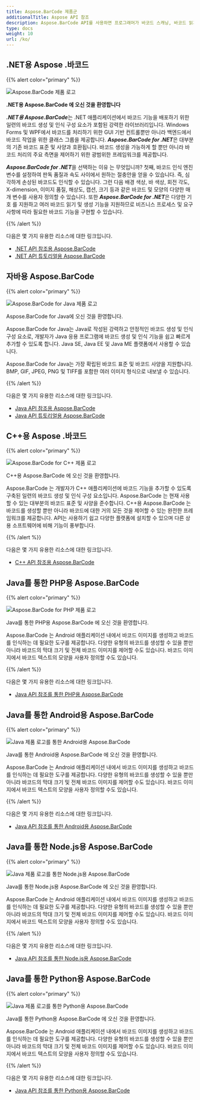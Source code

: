 ```yaml
---
title: Aspose.BarCode 제품군
additionalTitle: Aspose API 참조
description: Aspose.BarCode API를 사용하면 프로그래머가 바코드 스캐닝, 바코드 읽기 및 qr 스캐닝 기능을 제어하고 조작할 수 있습니다. 백엔드에서 바코드 작업을 위한 클래스 그룹과 바코드를 처리하기 위한 GUI 기반 컨트롤을 제공합니다. 무료 평가판을 사용할 수 있습니다.
type: docs
weight: 10
url: /ko/
---
```


## .NET용 Aspose .바코드

{{% alert color="primary" %}} 

![Aspose.BarCode 제품 로고](../home_1.png)

**.NET용 Aspose.BarCode 에 오신 것을 환영합니다**

***.NET용 Aspose.BarCode***는 .NET 애플리케이션에서 바코드 기능을 배포하기 위한 일련의 바코드 생성 및 인식 구성 요소가 포함된 강력한 라이브러리입니다. Windows Forms 및 WPF에서 바코드를 처리하기 위한 GUI 기반 컨트롤뿐만 아니라 백엔드에서 바코드 작업을 위한 클래스 그룹을 제공합니다. ***Aspose.BarCode for .NET***은 대부분의 기존 바코드 표준 및 사양과 호환됩니다. 바코드 생성을 가능하게 할 뿐만 아니라 바코드 처리의 주요 측면을 제어하기 위한 광범위한 프레임워크를 제공합니다.

***Aspose.BarCode for .NET***을 선택하는 이유 는 무엇입니까? 첫째, 바코드 인식 엔진 변수를 설정하여 판독 품질과 속도 사이에서 원하는 절충안을 얻을 수 있습니다. 즉, 심각하게 손상된 바코드도 인식할 수 있습니다.
그런 다음 배경 색상, 바 색상, 회전 각도, X-dimension, 이미지 품질, 해상도, 캡션, 크기 등과 같은 바코드 및 모양의 다양한 매개 변수를 사용자 정의할 수 있습니다.
또한 ***Aspose.BarCode for .NET***은 다양한 기호 를 지원하고 여러 바코드 읽기 및 생성 기능을 지원하므로 비즈니스 프로세스 및 요구 사항에 따라 필요한 바코드 기능을 구현할 수 있습니다.

{{% /alert %}} 

다음은 몇 가지 유용한 리소스에 대한 링크입니다.
- [.NET API 참조용 Aspose.BarCode](/barcode/ko/net/)
- [.NET API 튜토리얼용 Aspose.BarCode](/tutorials/barcode/net/)


## 자바용 Aspose.BarCode

{{% alert color="primary" %}}

![Aspose.BarCode for Java 제품 로고](../home_2.png)

Aspose.BarCode for Java에 오신 것을 환영합니다.

Aspose.BarCode for Java는 Java로 작성된 강력하고 안정적인 바코드 생성 및 인식 구성 요소로, 개발자가 Java 응용 프로그램에 바코드 생성 및 인식 기능을 쉽고 빠르게 추가할 수 있도록 합니다. Java SE, Java EE 및 Java ME 플랫폼에서 사용할 수 있습니다.

Aspose.BarCode for Java는 가장 확립된 바코드 표준 및 바코드 사양을 지원합니다. BMP, GIF, JPEG, PNG 및 TIFF를 포함한 여러 이미지 형식으로 내보낼 수 있습니다.

{{% /alert %}} 

다음은 몇 가지 유용한 리소스에 대한 링크입니다.
- [Java API 참조용 Aspose.BarCode](/barcode/java/)
- [Java API 튜토리얼용 Aspose.BarCode](/tutorials/barcode/java/)


## C++용 Aspose .바코드

{{% alert color="primary" %}}

![Aspose.BarCode for C++ 제품 로고](../home_3.png)

C++용 Aspose.BarCode 에 오신 것을 환영합니다.

Aspose.BarCode 는 개발자가 C++ 애플리케이션에 바코드 기능을 추가할 수 있도록 구축된 일련의 바코드 생성 및 인식 구성 요소입니다. Aspose.BarCode 는 현재 사용할 수 있는 대부분의 바코드 표준 및 사양을 준수합니다. C++용 Aspose.BarCode 는 바코드를 생성할 뿐만 아니라 바코드에 대한 거의 모든 것을 제어할 수 있는 완전한 프레임워크를 제공합니다. API는 사용하기 쉽고 다양한 플랫폼에 설치할 수 있으며 다른 상용 소프트웨어에 비해 기능이 풍부합니다.

{{% /alert %}} 

다음은 몇 가지 유용한 리소스에 대한 링크입니다.
- [C++ API 참조용 Aspose.BarCode](/barcode/cpp/)

## Java를 통한 PHP용 Aspose.BarCode
{{% alert color="primary" %}}

![Aspose.BarCode for PHP 제품 로고](../home_4.png)

Java를 통한 PHP용 Aspose.BarCode 에 오신 것을 환영합니다.

Aspose.BarCode 는 Android 애플리케이션 내에서 바코드 이미지를 생성하고 바코드를 인식하는 데 필요한 도구를 제공합니다. 다양한 유형의 바코드를 생성할 수 있을 뿐만 아니라 바코드의 막대 크기 및 전체 바코드 이미지를 제어할 수도 있습니다. 바코드 이미지에서 바코드 텍스트의 모양을 사용자 정의할 수도 있습니다.

{{% /alert %}} 

다음은 몇 가지 유용한 리소스에 대한 링크입니다.
- [Java API 참조를 통한 PHP용 Aspose.BarCode](/barcode/php/)


## Java를 통한 Android용 Aspose.BarCode

{{% alert color="primary" %}}

![Java 제품 로고를 통한 Android용 Aspose.BarCode](../home_5.png)

Java를 통한 Android용 Aspose.BarCode 에 오신 것을 환영합니다.

Aspose.BarCode 는 Android 애플리케이션 내에서 바코드 이미지를 생성하고 바코드를 인식하는 데 필요한 도구를 제공합니다. 다양한 유형의 바코드를 생성할 수 있을 뿐만 아니라 바코드의 막대 크기 및 전체 바코드 이미지를 제어할 수도 있습니다. 바코드 이미지에서 바코드 텍스트의 모양을 사용자 정의할 수도 있습니다.

{{% /alert %}} 

다음은 몇 가지 유용한 리소스에 대한 링크입니다.

- [Java API 참조를 통한 Android용 Aspose.BarCode](/barcode/androidjava/)

## Java를 통한 Node.js용 Aspose.BarCode

{{% alert color="primary" %}}

![Java 제품 로고를 통한 Node.js용 Aspose.BarCode](../home_6.png)

Java를 통한 Node.js용 Aspose.BarCode 에 오신 것을 환영합니다.

Aspose.BarCode 는 Android 애플리케이션 내에서 바코드 이미지를 생성하고 바코드를 인식하는 데 필요한 도구를 제공합니다. 다양한 유형의 바코드를 생성할 수 있을 뿐만 아니라 바코드의 막대 크기 및 전체 바코드 이미지를 제어할 수도 있습니다. 바코드 이미지에서 바코드 텍스트의 모양을 사용자 정의할 수도 있습니다.

{{% /alert %}} 

다음은 몇 가지 유용한 리소스에 대한 링크입니다.
- [Java API 참조를 통한 Node.js용 Aspose.BarCode](/barcode/nodejs/)

## Java를 통한 Python용 Aspose.BarCode
{{% alert color="primary" %}}

![Java 제품 로고를 통한 Python용 Aspose.BarCode](../home_7.png)

Java를 통한 Python용 Aspose.BarCode 에 오신 것을 환영합니다.

Aspose.BarCode 는 Android 애플리케이션 내에서 바코드 이미지를 생성하고 바코드를 인식하는 데 필요한 도구를 제공합니다. 다양한 유형의 바코드를 생성할 수 있을 뿐만 아니라 바코드의 막대 크기 및 전체 바코드 이미지를 제어할 수도 있습니다. 바코드 이미지에서 바코드 텍스트의 모양을 사용자 정의할 수도 있습니다.

{{% /alert %}} 

다음은 몇 가지 유용한 리소스에 대한 링크입니다.
- [Java API 참조를 통한 Python용 Aspose.BarCode](/barcode/python-java/)